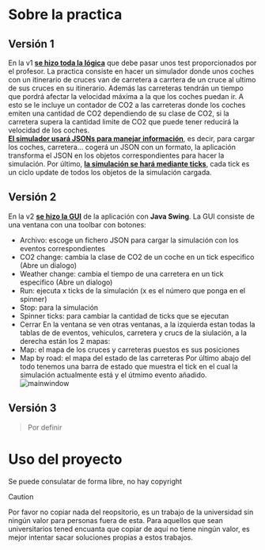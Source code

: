 # Sobre la practica
## Versión 1
En la v1 <ins>**se hizo toda la lógica**</ins> que debe pasar unos test proporcionados por el profesor.
La practica consiste en hacer un simulador donde unos coches con un itinerario de cruces van de carretera a carrtera de un cruce al ultimo de sus cruces en su itinerario. Además las carreteras tendrán un tiempo que pordrá afectar la velocidad máxima a la que los coches puedan ir. A esto se le incluye un contador de CO2 a las carreteras donde los coches emiten una cantidad de CO2 dependiendo de su clase de CO2, si la carretera supera la cantidad limite de CO2 que puede tener reducirá la velocidad de los coches.
</br>
<ins>**El simulador usará JSONs para manejar información**</ins>, es decir, para cargar los coches, carretera... cogerá un JSON con un formato, la aplicación transforma el JSON en los objetos correspondientes para hacer la simulación. Por último, <ins>**la simulación se hará mediante ticks**</ins>, cada tick es un ciclo update de todos los objetos de la simulación cargada.
## Versión 2
En la v2 <ins>**se hizo la GUI**</ins> de la aplicación con **Java Swing**.
La GUI consiste de una ventana con una toolbar con botones:
- Archivo: escoge un fichero JSON para cargar la simulación con los eventos correspondientes
- CO2 change: cambia la clase de CO2 de un coche en un tick especifico (Abre un dialogo)
- Weather change: cambia el tiempo de una carretera en un tick especifico (Abre un dialogo)
- Run: ejecuta x ticks de la simulación (x es el número que ponga en el spinner)
- Stop: para la simulación
- Spinner ticks: para cambiar la cantidad de ticks que se ejecutan
- Cerrar
En la ventana se ven otras ventanas, a la izquierda estan todas la tablas de de eventos, vehiculos, carretera y crucs de la siulación, a la derecha están los 2 mapas:
- Map: el mapa de los cruces y carreteras puestos es sus posiciones
- Map by road: el mapa del estado de las carreteras
Por último abajo del todo tenemos una barra de estado que muestra el tick en el cual la simulación actualmente está y el útmimo evento añadido. </br>
![mainwindow](https://github.com/user-attachments/assets/f1fdfee0-630d-4c56-8c4b-13061e027579)

## Versión 3
> Por definir
# Uso del proyecto
Se puede consulatar de forma libre, no hay copyright
> [!CAUTION]
> Por favor no copiar nada del reopsitorio, es un trabajo de la universidad sin ningún valor para personas fuera de esta. Para aquellos que sean universitarios tened encuanta que copiar de aquí no tiene ningún valor, es mejor intentar sacar soluciones propias a estos trabajos.
